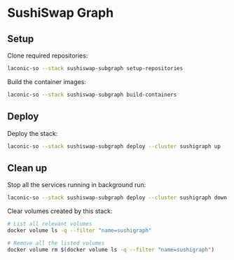 # SushiSwap Graph

## Setup

Clone required repositories:

```bash
laconic-so --stack sushiswap-subgraph setup-repositories
```

Build the container images:

```bash
laconic-so --stack sushiswap-subgraph build-containers
```

## Deploy

Deploy the stack:

```bash
laconic-so --stack sushiswap-subgraph deploy --cluster sushigraph up
```

## Clean up

Stop all the services running in background run:

```bash
laconic-so --stack sushiswap-subgraph deploy --cluster sushigraph down
```

Clear volumes created by this stack:

```bash
# List all relevant volumes
docker volume ls -q --filter "name=sushigraph"

# Remove all the listed volumes
docker volume rm $(docker volume ls -q --filter "name=sushigraph")
```
